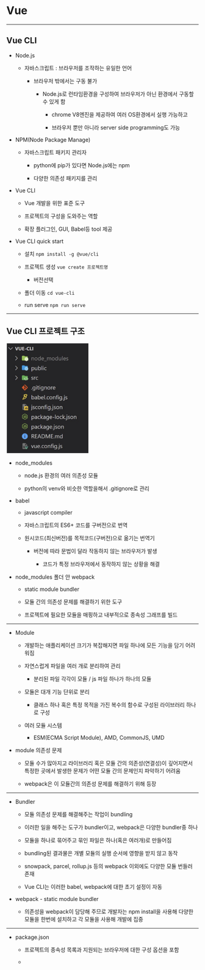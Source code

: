# Vue

---

## Vue CLI

- Node.js
  
  - 자바스크립트 : 브라우저를 조작하는 유일한 언어
    
    - 브라우저 밖에서는 구동 불가
      
      - Node.js로 런타임환경을 구성하여 브라우저가 아닌 환경에서 구동할 수 있게 함
        
        - chrome V8엔진을 제공하여 여러 OS환경에서 실행 가능하고
        
        - 브라우저 뿐만 아니라 server side programming도 가능

- NPM(Node Package Manage)
  
  - 자바스크립트 패키지 관리자
    
    - python에 pip가 있다면 Node.js에는 npm
    
    - 다양한 의존성 패키지를 관리

- Vue CLI
  
  - Vue 개발을 위한 표준 도구
  
  - 프로젝트의 구성을 도와주는 역할
  
  - 확장 플러그인, GUI, Babel등 tool 제공

- Vue CLI quick start
  
  - 설치 `npm install -g @vue/cli`
  
  - 프로젝트 생성 `vue create 프로젝트명`
    
    - 버전선택
  
  - 폴더 이동 `cd vue-cli`
  
  - run serve `npm run serve`

---

## Vue CLI 프로젝트 구조

<img src="Vue.js_2_assets/2022-11-07-11-13-22-image.png" title="" alt="" width="215">

- node_modules
  
  - node.js 환경의 여러 의존성 모듈
  
  - python의 venv와 비슷한 역할을해서 .gitignore로 관리

- babel
  
  - javascript compiler
  
  - 자바스크립트의 ES6+ 코드를 구버전으로 번역
  
  - 원시코드(최신버전)를 목적코드(구버전)으로 옮기는 번역기
    
    - 버전에 따라 문법이 달라 작동하지 않는 브라우저가 발생
      
      - 코드가 특정 브라우저에서 동작하지 않는 상황을 해결

- node_modules  폴더 안 webpack
  
  - static module bundler
  
  - 모듈 간의 의존성 문제를 해결하기 위한 도구
  
  - 프로젝트에 필요한 모듈을 매핑하고 내부적으로 종속성 그래프를 빌드

---

- Module
  
  - 개발하는 애플리케이션 크기가 복잡해지면 파일 하나에 모든 기능을 담기 어려워짐
  
  - 자연스럽게 파일을 여러 개로 분리하여 관리
    
    - 분리된 파일 각각이 모듈 / js 파일 하나가 하나의 모듈
  
  - 모듈은 대개 기능 단위로 분리
    
    - 클래스 하나 혹은 특정 목적을 가진 복수의 함수로 구성된 라이브러리 하나로 구성
  
  - 여러 모듈 시스템
    
    - ESM(ECMA Script Module), AMD, CommonJS, UMD

- module 의존성 문제
  
  - 모듈 수가 많아지고 라이브러리 혹은 모듈 간의 의존성(연결성)이 깊어지면서 특정한 곳에서 발생한 문제가 어떤 모듈 간의 문제인지 파악하기 어려움
  
  - webpack은 이 모듈간의 의존성 문제를 해결하기 위해 등장

---

- Bundler
  
  - 모듈 의존성 문제를 해결해주는 작업이 bundling
  
  - 이러한 일을 해주는 도구가 bundler이고, webpack은 다양한 bundler중 하나
  
  - 모듈을 하나로 묶어주고 묶인 파일은 하나(혹은 여러개)로 만들어짐
  
  - bundling된 결과물은 개별 모듈의 실행 순서에 영향을 받지 않고 동작
  
  - snowpack, parcel, rollup.js 등의 webpack 이외에도 다양한 모듈 번들러 존재
  
  - Vue CLI는 이러한 babel, webpack에 대한 초기 설정이 자동

- webpack - static module bundler
  
  - 의존성을 webpack이 담당해 주므로 개발자는 npm install을 사용해 다양한 모듈을 한번에 설치하고 각 모듈을 사용해 개발에 집중

---

- package.json
  
  - 프로젝트의 종속성 목록과 지원되는 브라우저에 대한 구성 옵션을 포함
  
  - 



